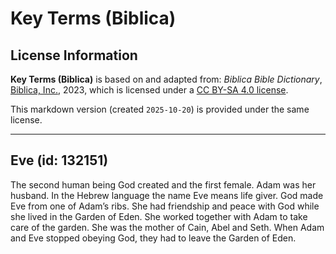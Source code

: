 # Key Terms (Biblica)

## License Information

**Key Terms (Biblica)** is based on and adapted from: _Biblica Bible Dictionary_, [Biblica, Inc.](https://www.biblica.com/), 2023, which is licensed under a [CC BY-SA 4.0 license](https://creativecommons.org/licenses/by-sa/4.0/legalcode.en).

This markdown version (created `2025-10-20`) is provided under the same license.



--------------------------------

## Eve (id: 132151)

The second human being God created and the first female. Adam was her husband. In the Hebrew language the name Eve means life giver. God made Eve from one of Adam’s ribs. She had friendship and peace with God while she lived in the Garden of Eden. She worked together with Adam to take care of the garden. She was the mother of Cain, Abel and Seth. When Adam and Eve stopped obeying God, they had to leave the Garden of Eden.


